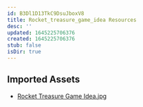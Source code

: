 ```yaml
---
id: B3Dl1D13TkC9DsuJboxV8
title: Rocket_treasure_game_idea Resources
desc: ''
updated: 1645225706376
created: 1645225706376
stub: false
isDir: true
---
```

## Imported Assets
- [Rocket Treasure Game Idea.jpg](/assets/rocket-treasure-game-idea.jpg)
